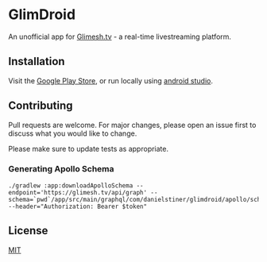 # GlimDroid

An unofficial app for [Glimesh.tv](https://glimesh.tv) - a real-time livestreaming platform.

## Installation

Visit
the [Google Play Store](https://play.google.com/store/apps/details?id=com.danielstiner.glimdroid),
or run locally using [android studio](https://developer.android.com/studio).

## Contributing

Pull requests are welcome. For major changes, please open an issue first to discuss what you would
like to change.

Please make sure to update tests as appropriate.

### Generating Apollo Schema

```shell
./gradlew :app:downloadApolloSchema --endpoint='https://glimesh.tv/api/graph' --schema=`pwd`/app/src/main/graphql/com/danielstiner/glimdroid/apollo/schema.graphqls --header="Authorization: Bearer $token"
```

## License

[MIT](https://choosealicense.com/licenses/mit/)
